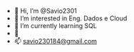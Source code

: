 - 👋 Hi, I’m @Savio2301
- 👀 I’m interested in Eng. Dados e Cloud
- 🌱 I’m currently learning SQL
- 💞️ 
- 📫 savio230184@gmail.com

<!---
Savio2301/Savio2301 is a ✨ special ✨ repository because its `README.md` (this file) appears on your GitHub profile.
You can click the Preview link to take a look at your changes.
--->
